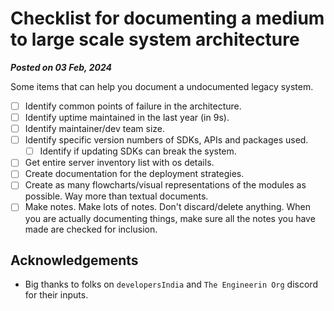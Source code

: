 # Checklist for documenting a medium to large scale system architecture

**_Posted on 03 Feb, 2024_**

Some items that can help you document a undocumented legacy system.

- [ ] Identify common points of failure in the architecture.
- [ ] Identify uptime maintained in the last year (in 9s).
- [ ] Identify maintainer/dev team size.
- [ ] Identify specific version numbers of SDKs, APIs and packages used.
  - [ ] Identify if updating SDKs can break the system.
- [ ] Get entire server inventory list with os details.
- [ ] Create documentation for the deployment strategies.
- [ ] Create as many flowcharts/visual representations of the modules as possible. Way more than textual documents.
- [ ] Make notes. Make lots of notes. Don't discard/delete anything. When you are actually documenting things, make sure all the notes you have made are checked for inclusion.

## Acknowledgements

- Big thanks to folks on `developersIndia` and `The Engineerin Org` discord for their inputs.
